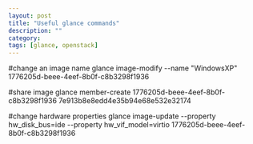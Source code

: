 ```yaml
---
layout: post
title: "Useful glance commands"
description: ""
category: 
tags: [glance, openstack]
---
```


#change an image name
glance image-modify --name "WindowsXP" 1776205d-beee-4eef-8b0f-c8b3298f1936

#share image
glance member-create 1776205d-beee-4eef-8b0f-c8b3298f1936 7e913b8e8edd4e35b94e68e532e32174

#change hardware properties
glance image-update --property hw_disk_bus=ide --property hw_vif_model=virtio 1776205d-beee-4eef-8b0f-c8b3298f1936

